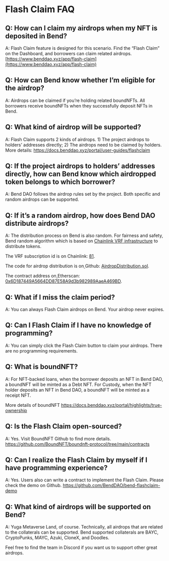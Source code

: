 # Flash Claim FAQ

## Q: How can I claim my airdrops when my NFT is deposited in Bend?&#x20;

A: Flash Claim feature is designed for this scenario. Find the “Flash Claim” on the Dashboard, and borrowers can claim related airdrops. [https://www.benddao.xyz/app/flash-claim](https://www.benddao.xyz/app/flash-claim)

## Q: How can Bend know whether I’m eligible for the airdrop?&#x20;

A: Airdrops can be claimed if you’re holding related boundNFTs. All borrowers receive boundNFTs when they successfully deposit NFTs in Bend.

## Q: What kind of airdrop will be supported?&#x20;

A: Flash Claim supports 2 kinds of airdrops. 1) The project airdrops to holders’ addresses directly; 2) The airdrops need to be claimed by holders. More details: https://docs.benddao.xyz/portal/user-guides/flashclaim

## Q: If the project airdrops to holders’ addresses directly, how can Bend know which airdropped token belongs to which borrower?&#x20;

A: Bend DAO follows the airdrop rules set by the project. Both specific and random airdrops can be supported.

## Q: If it’s a random airdrop, how does Bend DAO distribute airdrops?&#x20;

A: The distribution process on Bend is also random. For fairness and safety, Bend random algorithm which is based on [Chainlink VRF infrastructure](https://vrf.chain.link/mainnet) to distribute tokens.&#x20;

The VRF subscription id is on Chainlink: [81](https://vrf.chain.link/mainnet/81).

The code for airdrop distribution is on[ ](https://github.com/BoundNFT/boundnft-protocol/blob/main/contracts/misc/AirdropDistribution.sol)Github: [AirdropDistribution.sol](https://github.com/BoundNFT/boundnft-protocol/blob/main/contracts/misc/AirdropDistribution.sol).&#x20;

The contract address on[ ](https://etherscan.io/address/0x6D187449A5664DD87E58A9d3b982989AaeA469BD)Etherscan: [0x6D187449A5664DD87E58A9d3b982989AaeA469BD](https://etherscan.io/address/0x6D187449A5664DD87E58A9d3b982989AaeA469BD).

## Q: What if I miss the claim period?&#x20;

A: You can always Flash Claim airdrops on Bend. Your airdrop never expires.

## Q: Can I Flash Claim if I have no knowledge of programming?&#x20;

A: You can simply click the Flash Claim button to claim your airdrops. There are no programming requirements.

## Q: What is boundNFT?&#x20;

A: For NFT-backed loans, when the borrower deposits an NFT in Bend DAO, a boundNFT will be minted as a Debt NFT. For Custody, when the NFT holder deposits an NFT in Bend DAO, a boundNFT will be minted as a receipt NFT.&#x20;

More details of boundNFT https://docs.benddao.xyz/portal/highlights/true-ownership

## Q: Is the Flash Claim open-sourced?&#x20;

A: Yes. Visit BoundNFT Github to find more details. https://github.com/BoundNFT/boundnft-protocol/tree/main/contracts

## Q: Can I realize the Flash Claim by myself if I have programming experience?&#x20;

A: Yes. Users also can write a contract to implement the Flash Claim. Please check the demo on Github. https://github.com/BendDAO/bend-flashclaim-demo

## Q: What kind of airdrops will be supported on Bend?&#x20;

A: Yuga Metaverse Land, of course. Technically, all airdrops that are related to the collaterals can be supported. Bend supported collaterals are BAYC, CryptoPunks, MAYC, Azuki, CloneX, and Doodles.

Feel free to find the team in Discord if you want us to support other great airdrops.
